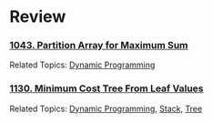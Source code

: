 # Review

### [1043\. Partition Array for Maximum Sum](https://leetcode.com/problems/partition-array-for-maximum-sum/)

Related Topics: [Dynamic Programming](https://leetcode.com/tag/dynamic-programming/)

### [1130\. Minimum Cost Tree From Leaf Values](https://leetcode.com/problems/minimum-cost-tree-from-leaf-values/)

Related Topics: [Dynamic Programming](https://leetcode.com/tag/dynamic-programming/), [Stack](https://leetcode.com/tag/stack/), [Tree](https://leetcode.com/tag/tree/)
